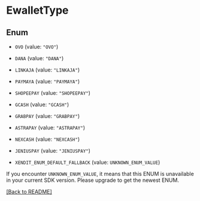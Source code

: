 # EwalletType

## Enum


* `OVO` (value: `"OVO"`)

* `DANA` (value: `"DANA"`)

* `LINKAJA` (value: `"LINKAJA"`)

* `PAYMAYA` (value: `"PAYMAYA"`)

* `SHOPEEPAY` (value: `"SHOPEEPAY"`)

* `GCASH` (value: `"GCASH"`)

* `GRABPAY` (value: `"GRABPAY"`)

* `ASTRAPAY` (value: `"ASTRAPAY"`)

* `NEXCASH` (value: `"NEXCASH"`)

* `JENIUSPAY` (value: `"JENIUSPAY"`)

* `XENDIT_ENUM_DEFAULT_FALLBACK` (value: `UNKNOWN_ENUM_VALUE`)

If you encounter `UNKNOWN_ENUM_VALUE`, it means that this ENUM is unavailable in your current SDK version. Please upgrade to get the newest ENUM.

[[Back to README]](../../README.md)


